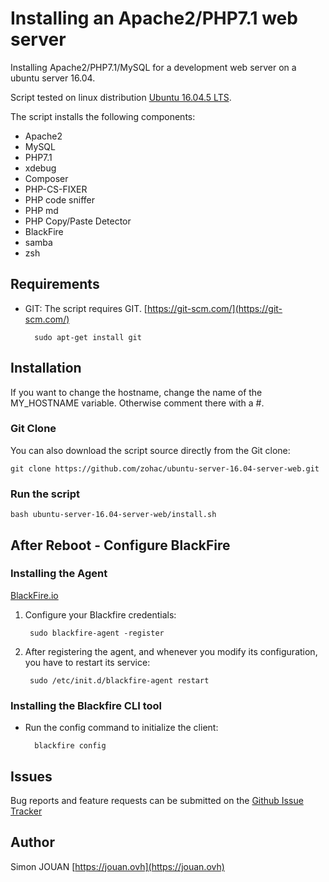 # Installing an Apache2/PHP7.1 web server

Installing Apache2/PHP7.1/MySQL for a development web server on a ubuntu server 16.04.

Script tested on linux distribution [Ubuntu 16.04.5 LTS](https://www.ubuntu.com/download/alternative-downloads).

The script installs the following components:

* Apache2
* MySQL
* PHP7.1
* xdebug
* Composer
* PHP-CS-FIXER
* PHP code sniffer
* PHP md
* PHP Copy/Paste Detector
* BlackFire
* samba
* zsh

## Requirements

* GIT: The script requires GIT. [https://git-scm.com/](https://git-scm.com/)

        sudo apt-get install git

## Installation

If you want to change the hostname, change the name of the MY_HOSTNAME variable.
Otherwise comment there with a #.

### Git Clone

You can also download the script source directly from the Git clone:

    git clone https://github.com/zohac/ubuntu-server-16.04-server-web.git

### Run the script

    bash ubuntu-server-16.04-server-web/install.sh

## After Reboot - Configure BlackFire

### Installing the Agent

[BlackFire.io](https://blackfire.io/docs/up-and-running/installation)

1. Configure your Blackfire credentials:

        sudo blackfire-agent -register

2. After registering the agent, and whenever you modify its configuration, you have to restart its service:

        sudo /etc/init.d/blackfire-agent restart

### Installing the Blackfire CLI tool

* Run the config command to initialize the client:

        blackfire config

## Issues

Bug reports and feature requests can be submitted on the [Github Issue Tracker](https://github.com/zohac/ubuntu-server-16.04-server-web/issues)

## Author

Simon JOUAN
[https://jouan.ovh](https://jouan.ovh)